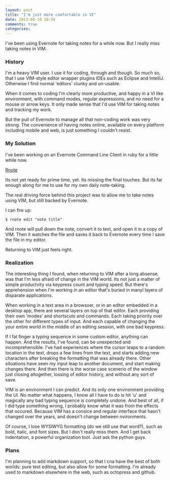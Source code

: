 ```yaml
---
layout: post
title: "I'm just more comfortable in VI"
date: 2013-04-10 10:54
comments: true
categories: 
---
```


I've been using Evernote for taking notes for a while now. But I really miss taking notes in VIM.

### History

I'm a heavy VIM user. I use it for coding, through and though. So much so, that I use VIM-style editor wrapper plugins IDEs such as Eclipse and IntelliJ. Otherwise I find normal 'editors' clunky and un-usable.

When it comes to coding I'm clearly more productive, and happy in a VI like environment, with command modes, regular expressions, and no need for a mouse or arrow keys. It only made sense that I'd use VIM for taking notes and tracking my work.

But the pull of Evernote to manage all that non-coding work was very strong.  The convenience of having notes online, available on every platform including mobile and web, is just something I couldn't resist.

### My Solution

I've been working on an Evernote Command Line Client in ruby for a little while now.

[Rnote](http://github.com/dragonfax/rnote)

Its not yet ready for prime time, yet. Its missing the final touches. But its far enough along for me to use for my own daily note-taking.

The real driving force behind this project was to allow me to take notes using VIM, but still backed by Evernote.

I can fire up:

`$ rnote edit "note title"`

And rnote will pull down the note, convert it to text, and open it in a copy of VIM.  Then it watches the file and saves it back to Evernote every time I save the file in my editor.

Returning to VIM just feels right.

### Realization

The interesting thing I found, when returning to VIM after a long absense, was that I'm less afraid of change in the VIM world. Its not just a matter of simple productvity via keypress count and typing speed. But there's apprehension when I'm working in an editor that's buried in manyl layers of disparate applications.

When working in a text area in a browsoer, or in an editor embedded in a desktop app, there are several layers on top of that editor. Each providing their own 'modes' and shortscuts and commands. Each taking priority over the other for different types of input. And each capable of changing the your entire world in the middle of an editing session, with one bad keypress.

If I fat finger a typing sequence in some custom editor, anything can happen. And the results, I've found, can be unexpected and incomprehensible. I've had experiences where the cursor leaps to a random location in the text, drops a few lines from the text, and starts adding new characters after breaking the formatting that was already there. Other situations have seen my input leap to another document, and start making changes there. And then there is the worse case scenerio of the window just closing altogether, lossing of editor history, and without any sort of save.

VIM is an environment I can predict. And its only one environment providing the UI.  No matter what happens, I know all I have to do is hit 'u' and magically any bad typing sequence is completely undone. And best of all, if I did type something wrong, I probably know what it was from the effects that occured. Because VIM has a consice and regular interface that hasn't changed over the years, and doesn't change between nvironments.

Of course, I lose WYSIWYG formatting (do we still use that word?), such as bold, italic, and font sizes.  But I don't really miss them.  And I get back indentation, a powerful organization tool. Just ask the python guys.


### Plans

I'm planning to add markdown support, so that I cna have the best of both worlds: pure text editing, but also allow for some formatting. I'm already used to markdown elsewhere in the web, such as octopress and github.


